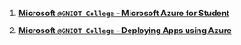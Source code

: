 1. [**Microsoft `@GNIOT College` - Microsoft Azure for Student**](https://git.arsh.dev/arshsahzad/Certificates/src/main/Microsoft/01.pdf)

2. [**Microsoft `@GNIOT College` - Deploying Apps using Azure**](https://git.arsh.dev/arshsahzad/Certificates/src/main/Microsoft/02.pdf)